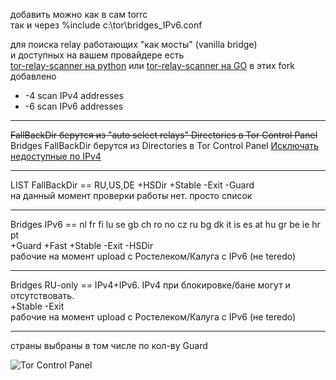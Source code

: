 
добавить можно как в сам torrc\
так и через %include c:\\tor\\bridges_IPv6.conf 

для поиска relay работающих "как мосты" (vanilla bridge)\
и доступных на вашем провайдере есть\
 [tor-relay-scanner на python](https://github.com/wildekat/tor-relay-scanner)
или [tor-relay-scanner на GO](https://github.com/juev/tor-relay-scanner-go)
в этих fork добавлено
+ -4 scan IPv4 addresses
+ -6 scan IPv6 addresses

---

~~FallBackDir берутся из "auto select relays" Directories в Tor Control Panel~~\
Bridges FallBackDir берутся из Directories в Tor Control Panel
[Исключать недоступные по IPv4](https://imagizer.imageshack.com/a/img924/8307/ZVhpUt.png)

---

LIST FallBackDir == RU,US,DE +HSDir +Stable -Exit -Guard\
на данный момент проверки работы нет. просто список

---

Bridges IPv6 == nl fr fi lu se gb ch ro no cz ru bg dk it is es at hu gr be ie hr pt\
+Guard +Fast +Stable -Exit -HSDir\
рабочие на момент upload с Ростелеком/Калуга с IPv6 (не teredo)

---

Bridges RU-only == IPv4+IPv6. IPv4 при блокировке/бане могут и отсутствовать.\
+Stable -Exit\
рабочие на момент upload с Ростелеком/Калуга с IPv6 (не teredo)

---

страны выбраны в том числе по кол-ву Guard

![Tor Control Panel](https://imagizer.imageshack.com/a/img924/3555/tYAfLx.png)
